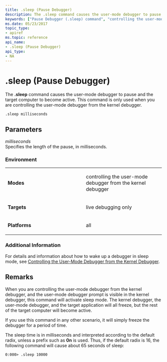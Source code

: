 ```yaml
---
title: .sleep (Pause Debugger)
description: The .sleep command causes the user-mode debugger to pause and the target computer to become active. This command is only used when you are controlling the user-mode debugger from the kernel debugger.
keywords: ["Pause Debugger (.sleep) command", "controlling the user-mode debugger from the kernel debugger, Pause Debugger (.sleep) command", ".sleep (Pause Debugger) Windows Debugging"]
ms.date: 05/23/2017
topic_type:
- apiref
ms.topic: reference
api_name:
- .sleep (Pause Debugger)
api_type:
- NA
---
```


# .sleep (Pause Debugger)


The **.sleep** command causes the user-mode debugger to pause and the target computer to become active. This command is only used when you are controlling the user-mode debugger from the kernel debugger.

```dbgcmd
.sleep milliseconds
```

## <span id="ddk_meta_pause_debugger_dbg"></span><span id="DDK_META_PAUSE_DEBUGGER_DBG"></span>Parameters


<span id="_______milliseconds______"></span><span id="_______MILLISECONDS______"></span> *milliseconds*   
Specifies the length of the pause, in milliseconds.

### Environment

<table>
<colgroup>
<col width="50%" />
<col width="50%" />
</colgroup>
<tbody>
<tr class="odd">
<td align="left"><p><strong>Modes</strong></p></td>
<td align="left"><p>controlling the user-mode debugger from the kernel debugger</p></td>
</tr>
<tr class="even">
<td align="left"><p><strong>Targets</strong></p></td>
<td align="left"><p>live debugging only</p></td>
</tr>
<tr class="odd">
<td align="left"><p><strong>Platforms</strong></p></td>
<td align="left"><p>all</p></td>
</tr>
</tbody>
</table>

 

### Additional Information

For details and information about how to wake up a debugger in sleep mode, see [Controlling the User-Mode Debugger from the Kernel Debugger](controlling-the-user-mode-debugger-from-the-kernel-debugger.md).

## Remarks

When you are controlling the user-mode debugger from the kernel debugger, and the user-mode debugger prompt is visible in the kernel debugger, this command will activate sleep mode. The kernel debugger, the user-mode debugger, and the target application will all freeze, but the rest of the target computer will become active.

If you use this command in any other scenario, it will simply freeze the debugger for a period of time.

The sleep time is in milliseconds and interpreted according to the default radix, unless a prefix such as **0n** is used. Thus, if the default radix is 16, the following command will cause about 65 seconds of sleep:

```dbgcmd
0:000> .sleep 10000
```

 

 





